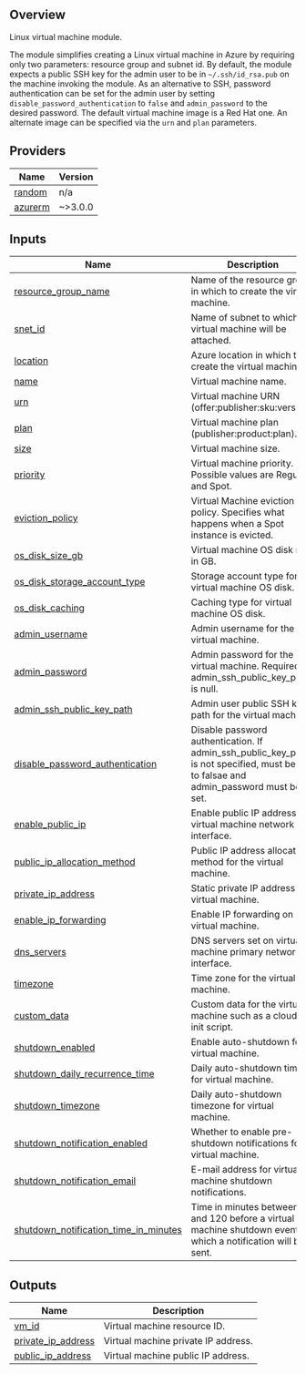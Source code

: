 

## Overview
Linux virtual machine module.

The module simplifies creating a Linux virtual machine in Azure by requiring only two parameters: resource group and subnet id. By default, the module expects a public SSH key for the admin user to be in ```~/.ssh/id_rsa.pub``` on the machine invoking the module.  As an alternative to SSH, password authentication can be set for the admin user by setting ```disable_password_authentication``` to ```false``` and ```admin_password``` to the desired password. The default virtual machine image is a Red Hat one.  An alternate image can be specified via the ```urn``` and ```plan``` parameters.

## Providers

| Name | Version |
|------|---------|
| <a name="provider_random"></a> [random](#provider\_random) | n/a |
| <a name="provider_azurerm"></a> [azurerm](#provider\_azurerm) | ~>3.0.0 |

## Inputs

| Name | Description | Type | Default | Required |
|------|-------------|------|---------|:--------:|
| <a name="input_resource_group_name"></a> [resource\_group\_name](#input\_resource\_group\_name) | Name of the resource group in which to create the virtual machine. | `string` | n/a | yes |
| <a name="input_snet_id"></a> [snet\_id](#input\_snet\_id) | Name of subnet to which virtual machine will be attached. | `string` | n/a | yes |
| <a name="input_location"></a> [location](#input\_location) | Azure location in which to create the virtual machine. | `string` | `"eastus"` | no |
| <a name="input_name"></a> [name](#input\_name) | Virtual machine name. | `string` | `null` | no |
| <a name="input_urn"></a> [urn](#input\_urn) | Virtual machine URN (offer:publisher:sku:version). | `string` | `"RedHat:RHEL:8_6:latest"` | no |
| <a name="input_plan"></a> [plan](#input\_plan) | Virtual machine plan (publisher:product:plan). | `string` | `null` | no |
| <a name="input_size"></a> [size](#input\_size) | Virtual machine size. | `string` | `"Standard_B1s"` | no |
| <a name="input_priority"></a> [priority](#input\_priority) | Virtual machine priority. Possible values are Regular and Spot. | `string` | `"Regular"` | no |
| <a name="input_eviction_policy"></a> [eviction\_policy](#input\_eviction\_policy) | Virtual Machine eviction policy.  Specifies what happens when a Spot instance is evicted. | `string` | `null` | no |
| <a name="input_os_disk_size_gb"></a> [os\_disk\_size\_gb](#input\_os\_disk\_size\_gb) | Virtual machine OS disk size in GB. | `number` | `64` | no |
| <a name="input_os_disk_storage_account_type"></a> [os\_disk\_storage\_account\_type](#input\_os\_disk\_storage\_account\_type) | Storage account type for virtual machine OS disk. | `string` | `"Standard_LRS"` | no |
| <a name="input_os_disk_caching"></a> [os\_disk\_caching](#input\_os\_disk\_caching) | Caching type for virtual machine OS disk. | `string` | `"ReadWrite"` | no |
| <a name="input_admin_username"></a> [admin\_username](#input\_admin\_username) | Admin username for the virtual machine. | `string` | `"azadmin"` | no |
| <a name="input_admin_password"></a> [admin\_password](#input\_admin\_password) | Admin password for the virtual machine.  Required if admin\_ssh\_public\_key\_path is null. | `string` | `null` | no |
| <a name="input_admin_ssh_public_key_path"></a> [admin\_ssh\_public\_key\_path](#input\_admin\_ssh\_public\_key\_path) | Admin user public SSH key path for the virtual machine. | `string` | `"~/.ssh/id_rsa.pub"` | no |
| <a name="input_disable_password_authentication"></a> [disable\_password\_authentication](#input\_disable\_password\_authentication) | Disable password authentication.  If admin\_ssh\_public\_key\_path is not specified, must be set to falsae and admin\_password must be set. | `string` | `true` | no |
| <a name="input_enable_public_ip"></a> [enable\_public\_ip](#input\_enable\_public\_ip) | Enable public IP address on virtual machine network interface. | `bool` | `true` | no |
| <a name="input_public_ip_allocation_method"></a> [public\_ip\_allocation\_method](#input\_public\_ip\_allocation\_method) | Public IP address allocation method for the virtual machine. | `string` | `"Static"` | no |
| <a name="input_private_ip_address"></a> [private\_ip\_address](#input\_private\_ip\_address) | Static private IP address for virtual machine. | `string` | `null` | no |
| <a name="input_enable_ip_forwarding"></a> [enable\_ip\_forwarding](#input\_enable\_ip\_forwarding) | Enable IP forwarding on virtual machine. | `bool` | `false` | no |
| <a name="input_dns_servers"></a> [dns\_servers](#input\_dns\_servers) | DNS servers set on virtual machine primary network interface. | `list(string)` | `null` | no |
| <a name="input_timezone"></a> [timezone](#input\_timezone) | Time zone for the virtual machine. | `string` | `"Eastern Standard Time"` | no |
| <a name="input_custom_data"></a> [custom\_data](#input\_custom\_data) | Custom data for the virtual machine such as a cloud-init script. | `string` | `null` | no |
| <a name="input_shutdown_enabled"></a> [shutdown\_enabled](#input\_shutdown\_enabled) | Enable auto-shutdown for virtual machine. | `bool` | `true` | no |
| <a name="input_shutdown_daily_recurrence_time"></a> [shutdown\_daily\_recurrence\_time](#input\_shutdown\_daily\_recurrence\_time) | Daily auto-shutdown time for virtual machine. | `string` | `"0300"` | no |
| <a name="input_shutdown_timezone"></a> [shutdown\_timezone](#input\_shutdown\_timezone) | Daily auto-shutdown timezone for virtual machine. | `string` | `"Eastern Standard Time"` | no |
| <a name="input_shutdown_notification_enabled"></a> [shutdown\_notification\_enabled](#input\_shutdown\_notification\_enabled) | Whether to enable pre-shutdown notifications for virtual machine. | `bool` | `false` | no |
| <a name="input_shutdown_notification_email"></a> [shutdown\_notification\_email](#input\_shutdown\_notification\_email) | E-mail address for virtual machine shutdown notifications. | `string` | `null` | no |
| <a name="input_shutdown_notification_time_in_minutes"></a> [shutdown\_notification\_time\_in\_minutes](#input\_shutdown\_notification\_time\_in\_minutes) | Time in minutes between 15 and 120 before a virtual machine shutdown event at which a notification will be sent. | `number` | `30` | no |

## Outputs

| Name | Description |
|------|-------------|
| <a name="output_vm_id"></a> [vm\_id](#output\_vm\_id) | Virtual machine resource ID. |
| <a name="output_private_ip_address"></a> [private\_ip\_address](#output\_private\_ip\_address) | Virtual machine private IP address. |
| <a name="output_public_ip_address"></a> [public\_ip\_address](#output\_public\_ip\_address) | Virtual machine public IP address. |
